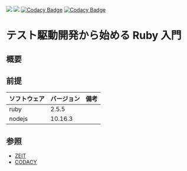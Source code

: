 [![](https://github.com/hiroshima-arc/tdd_rb/workflows/Ruby/badge.svg)](https://github.com/hiroshima-arc/tdd_rb/actions)
[![](https://github.com/hiroshima-arc/tdd_rb/workflows/Nodejs/badge.svg)](https://github.com/hiroshima-arc/tdd_rb/actions)
[![Codacy Badge](https://api.codacy.com/project/badge/Grade/d9d68ac7404a4645982835016313882c)](https://www.codacy.com/gh/hiroshima-arc/tdd_rb?utm_source=github.com&utm_medium=referral&utm_content=hiroshima-arc/tdd_rb&utm_campaign=Badge_Grade)
[![Codacy Badge](https://api.codacy.com/project/badge/Coverage/d9d68ac7404a4645982835016313882c)](https://www.codacy.com/gh/hiroshima-arc/tdd_rb?utm_source=github.com&utm_medium=referral&utm_content=hiroshima-arc/tdd_rb&utm_campaign=Badge_Coverage)

# テスト駆動開発から始める Ruby 入門

## 概要

## 前提

| ソフトウェア | バージョン | 備考 |
| :----------- | :--------- | :--- |
| ruby         | 2.5.5      |      |
| nodejs       | 10.16.3    |      |

## 参照

- [ZEIT](https://zeit.co/)
- [CODACY](https://www.codacy.com/product)
